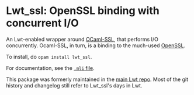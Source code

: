 # Lwt_ssl: OpenSSL binding with concurrent I/O

An Lwt-enabled wrapper around [OCaml-SSL][ocaml-ssl], that performs I/O
concurrently. Ocaml-SSL, in turn, is a binding to the much-used
[OpenSSL][openssl].

To install, do `opam install lwt_ssl`.

For documentation, see the [`.mli` file][mli].

This package was formerly maintained in the [main Lwt repo][lwt]. Most of the
git history and changelog still refer to Lwt_ssl's days in Lwt.



[ocaml-ssl]: https://github.com/savonet/ocaml-ssl
[openssl]: https://www.openssl.org/
[mli]: https://github.com/aantron/lwt_ssl/blob/master/src/lwt_ssl.mli
[lwt]: https://github.com/ocsigen/lwt
